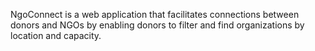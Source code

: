 NgoConnect is a web application that facilitates connections between donors and NGOs by enabling donors to filter and find organizations by
location and capacity.

